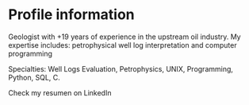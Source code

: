 <h1>Profile information</h1>
Geologist with +19 years of experience in the upstream oil industry. My expertise includes: petrophysical well log interpretation and computer programming

Specialties: Well Logs Evaluation, Petrophysics, UNIX, Programming, Python, SQL, C.

Check my resumen on LinkedIn 
